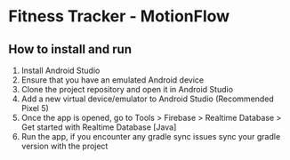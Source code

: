 # Fitness Tracker - MotionFlow

## How to install and run
1. Install Android Studio
2. Ensure that you have an emulated Android device
3. Clone the project repository and open it in Android Studio
4. Add a new virtual device/emulator to Android Studio (Recommended Pixel 5)
5. Once the app is opened, go to Tools > Firebase > Realtime Database > Get started with Realtime Database [Java]
6. Run the app, if you encounter any gradle sync issues sync your gradle version with the project
